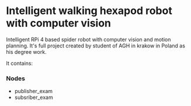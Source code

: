 # Intelligent walking hexapod robot with computer vision
Intelligent RPi 4 based  spider robot with computer vision and motion planning. It's full project created by student of AGH in krakow in Poland as his degree work. 

It contains: 

### Nodes
- publisher_exam 
- subsriber_exam


